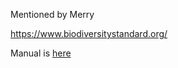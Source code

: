 

Mentioned by Merry

https://www.biodiversitystandard.org/

Manual is [here](/assets/The-Global-Biodiversity-Standard-Manual-for-assessment-and-best-practices.pdf)